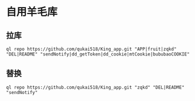 # 自用羊毛库
## 拉库
``` 
ql repo https://github.com/qukai518/King_app.git "APP|fruit|zqkd" "DEL|README" "sendNotify|dd_getToken|dd_cookie|mtCookie|bububaoCOOKIE"

``` 
## 替换
``` 
ql repo https://github.com/qukai518/King_app.git "zqkd" "DEL|README" "sendNotify"
``` 
